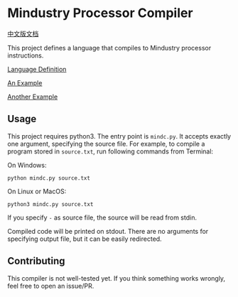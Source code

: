 # Mindustry Processor Compiler

[中文版文档](README-zh.md)

This project defines a language that compiles to Mindustry processor instructions.

[Language Definition](docs/langdef.md)

[An Example](docs/example.md)

[Another Example](docs/example2.md)

## Usage

This project requires python3. The entry point is `mindc.py`. It accepts exactly one argument, specifying the source file. For example, to compile a program stored in `source.txt`, run following commands from Terminal:

On Windows:

```
python mindc.py source.txt
```

On Linux or MacOS:

```
python3 mindc.py source.txt
```

If you specify `-` as source file, the source will be read from stdin.

Compiled code will be printed on stdout. There are no arguments for specifying output file, but it can be easily redirected.

## Contributing

This compiler is not well-tested yet. If you think something works wrongly, feel free to open an issue/PR.
